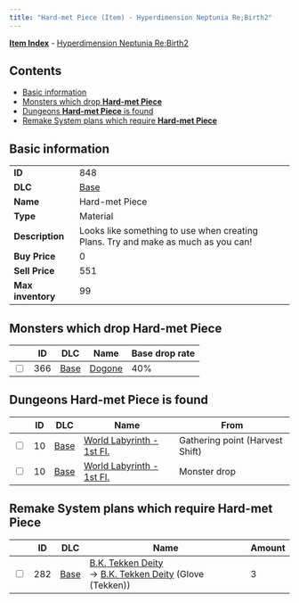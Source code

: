 ```yaml
---
title: "Hard-met Piece (Item) - Hyperdimension Neptunia Re;Birth2"
---
```


[**Item Index**](/neptunia/rb2/item/index.html) - [Hyperdimension Neptunia Re;Birth2](/neptunia/rb2)

## Contents

- [Basic information](#basic-information)
- [Monsters which drop **Hard-met Piece**](#monsters-which-drop-hard-met-piece)
- [Dungeons **Hard-met Piece** is found](#dungeons-hard-met-piece-is-found)
- [Remake System plans which require **Hard-met Piece**](#remake-system-plans-which-require-hard-met-piece)

## Basic information

|   |   |
| -- | -- |
| **ID** | 848 |
| **DLC** | [Base](/neptunia/rb2/dlc/0-base.html) |
| **Name** | Hard-met Piece |
| **Type** | Material |
| **Description** | Looks like something to use when creating Plans. Try and make as much as you can! |
| **Buy Price** | 0 |
| **Sell Price** | 551 |
| **Max inventory** | 99 |

## Monsters which drop **Hard-met Piece**

|    | ID | DLC | Name | Base drop rate |
| -- | -- | --- | ---- | -------------- |
| <input type="checkbox" id="rb2-monster-0-366" class="trackbox" /> | 366 | [Base](/neptunia/rb2/dlc/0-base.html) | [Dogone](/neptunia/rb2/monster/0-366-dogone.html) | 40% |

## Dungeons **Hard-met Piece** is found

|    | ID | DLC | Name | From |
| -- | -- | --- | ---- | ---- |
| <input type="checkbox" id="rb2-dungeon-0-10" class="trackbox" /> | 10 | [Base](/neptunia/rb2/dlc/0-base.html) | [World Labyrinth - 1st Fl.](/neptunia/rb2/dungeon/0-10-world-labyrinth-1st-fl.html) | Gathering point (Harvest Shift) |
| <input type="checkbox" id="rb2-dungeon-0-10" class="trackbox" /> | 10 | [Base](/neptunia/rb2/dlc/0-base.html) | [World Labyrinth - 1st Fl.](/neptunia/rb2/dungeon/0-10-world-labyrinth-1st-fl.html) | Monster drop |

## Remake System plans which require **Hard-met Piece**

|    | ID | DLC | Name | Amount |
| -- | -- | --- | ---- | ------ |
| <input type="checkbox" id="rb2-remake-0-282" class="trackbox" /> | 282 | [Base](/neptunia/rb2/dlc/0-base.html) | [B.K. Tekken Deity](/neptunia/rb2/remake/0-282-b-k-tekken-deity.html)<br />→ [B.K. Tekken Deity](/neptunia/rb2/item/0-1351-b-k-tekken-deity.html) (Glove (Tekken)) | 3 |
